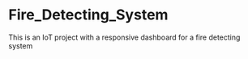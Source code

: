 # Fire_Detecting_System
This is an IoT project with a responsive dashboard for a fire detecting system
